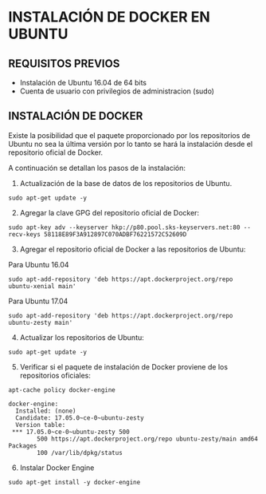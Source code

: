 # INSTALACIÓN DE DOCKER EN UBUNTU

## REQUISITOS PREVIOS

* Instalación de Ubuntu 16.04 de 64 bits
* Cuenta de usuario con privilegios de administracion \(sudo\)

## INSTALACIÓN DE DOCKER

Existe la posibilidad que el paquete proporcionado por los repositorios de Ubuntu no sea la última versión por lo tanto se hará la instalación desde el repositorio oficial de Docker.

A continuación se detallan los pasos de la instalación:

1. Actualización de la base de datos de los repositorios de Ubuntu.

```
sudo apt-get update -y
```

2. Agregar la clave GPG del repositorio oficial de Docker:

```
sudo apt-key adv --keyserver hkp://p80.pool.sks-keyservers.net:80 --recv-keys 58118E89F3A912897C070ADBF76221572C52609D
```

3. Agregar el repositorio oficial de Docker a las repositorios de Ubuntu:

Para Ubuntu 16.04

```
sudo apt-add-repository 'deb https://apt.dockerproject.org/repo ubuntu-xenial main'
```

Para Ubuntu 17.04

```
sudo apt-add-repository 'deb https://apt.dockerproject.org/repo ubuntu-zesty main'
```

4. Actualizar los repositorios de Ubuntu:

```
sudo apt-get update -y
```

5. Verificar si el paquete de instalación de Docker proviene de los repositorios oficiales:

```
apt-cache policy docker-engine

docker-engine:
  Installed: (none)
  Candidate: 17.05.0~ce-0~ubuntu-zesty
  Version table:
 *** 17.05.0~ce-0~ubuntu-zesty 500
        500 https://apt.dockerproject.org/repo ubuntu-zesty/main amd64 Packages
        100 /var/lib/dpkg/status
```

6. Instalar Docker Engine

```
sudo apt-get install -y docker-engine
```





